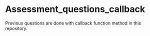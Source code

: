 # Assessment_questions_callback
Previous questions are done with callback function method in this repository.
